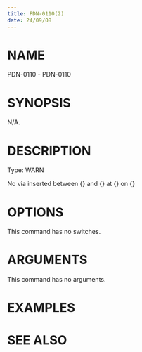 ```yaml
---
title: PDN-0110(2)
date: 24/09/08
---
```


# NAME

PDN-0110 - PDN-0110

# SYNOPSIS

N/A.

# DESCRIPTION

Type: WARN

No via inserted between {} and {} at {} on {}

# OPTIONS

This command has no switches.

# ARGUMENTS

This command has no arguments.

# EXAMPLES

# SEE ALSO
